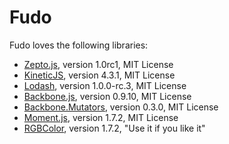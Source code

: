 Fudo
====

Fudo loves the following libraries:

* [Zepto.js](http://zeptojs.com/), version 1.0rc1, MIT License
* [KineticJS](http://kineticjs.com/), version 4.3.1, MIT License
* [Lodash](http://lodash.com/), version 1.0.0-rc.3, MIT License
* [Backbone.js](http://backbonejs.org/), version 0.9.10, MIT License
* [Backbone.Mutators](http://asciidisco.github.com/Backbone.Mutators), version 0.3.0, MIT License
* [Moment.js](http://momentjs.com/), version 1.7.2, MIT License
* [RGBColor](http://www.phpied.com/rgb-color-parser-in-javascript/), version 1.7.2, "Use it if you like it"
